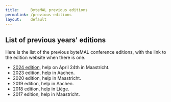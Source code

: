 ```yaml
---
title:     ByteMAL previous editions
permalink: /previous-editions
layout:    default
---
```


<div class="row">
  <div class="col-sm-8 px-3" style="text-align: justify">
    <h2 id="about-the-bytemal-conference"><b>List of previous years' editions</b></h2>
    <p>Here is the list of the previous byteMAL conference editions, with the link to the edition website when there is one.</p>
    <ul>
        <li><a href="https://bytemal.github.io/bytemal-2024/">2024 edition</a>, help on April 24th in Maastricht.</li>
        <li>2023 edition, help in Aachen.</li>
        <li>2020 edition, help in Maastricht.</li>
        <li>2019 edition, help in Aachen.</li>
        <li>2018 edition, help in Liège.</li>
        <li>2017 edition, help in Maastricht.</li>
    </ul> 
  
</div>
